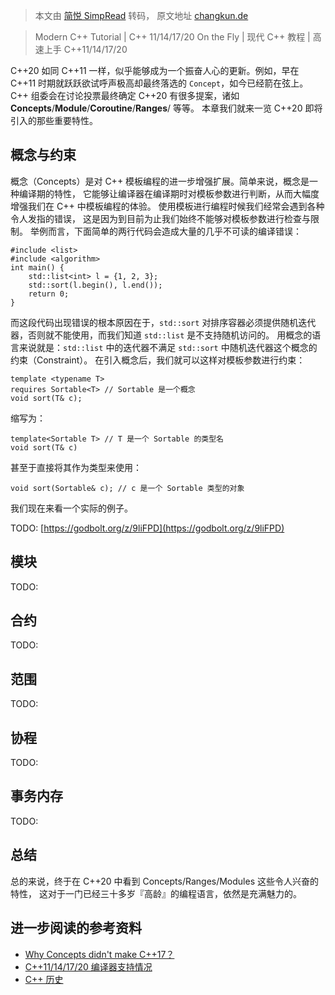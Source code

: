 > 本文由 [简悦 SimpRead](http://ksria.com/simpread/) 转码， 原文地址 [changkun.de](https://changkun.de/modern-cpp/zh-cn/10-cpp20/)

> Modern C++ Tutorial | C++ 11/14/17/20 On the Fly | 现代 C++ 教程 | 高速上手 C++11/14/17/20

C++20 如同 C++11 一样，似乎能够成为一个振奋人心的更新。例如，早在 C++11 时期就跃跃欲试呼声极高却最终落选的 `Concept`，如今已经箭在弦上。 C++ 组委会在讨论投票最终确定 C++20 有很多提案，诸如 **Concepts**/**Module**/**Coroutine**/**Ranges**/ 等等。 本章我们就来一览 C++20 即将引入的那些重要特性。

[](#概念与约束)[]( #概念与约束 "概念与约束")概念与约束
---------------------------------

概念（Concepts）是对 C++ 模板编程的进一步增强扩展。简单来说，概念是一种编译期的特性， 它能够让编译器在编译期时对模板参数进行判断，从而大幅度增强我们在 C++ 中模板编程的体验。 使用模板进行编程时候我们经常会遇到各种令人发指的错误， 这是因为到目前为止我们始终不能够对模板参数进行检查与限制。 举例而言，下面简单的两行代码会造成大量的几乎不可读的编译错误：

```
#include <list>
#include <algorithm>
int main() {
    std::list<int> l = {1, 2, 3};
    std::sort(l.begin(), l.end());
    return 0;
}
```

而这段代码出现错误的根本原因在于，`std::sort` 对排序容器必须提供随机迭代器，否则就不能使用，而我们知道 `std::list` 是不支持随机访问的。 用概念的语言来说就是：`std::list` 中的迭代器不满足 `std::sort` 中随机迭代器这个概念的约束（Constraint）。 在引入概念后，我们就可以这样对模板参数进行约束：

```
template <typename T>
requires Sortable<T> // Sortable 是一个概念
void sort(T& c);
```

缩写为：

```
template<Sortable T> // T 是一个 Sortable 的类型名
void sort(T& c)
```

甚至于直接将其作为类型来使用：

```
void sort(Sortable& c); // c 是一个 Sortable 类型的对象
```

我们现在来看一个实际的例子。

TODO: [https://godbolt.org/z/9liFPD](https://godbolt.org/z/9liFPD)

[](#模块)[]( #模块 "模块")模块
---------------------

TODO:

[](#合约)[]( #合约 "合约")合约
---------------------

TODO:

[](#范围)[]( #范围 "范围")范围
---------------------

TODO:

[](#协程)[]( #协程 "协程")协程
---------------------

TODO:

[](#事务内存)[]( #事务内存 "事务内存")事务内存
-----------------------------

TODO:

[](#总结)[]( #总结 "总结")总结
---------------------

总的来说，终于在 C++20 中看到 Concepts/Ranges/Modules 这些令人兴奋的特性， 这对于一门已经三十多岁『高龄』的编程语言，依然是充满魅力的。

[](#进一步阅读的参考资料)[]( #进一步阅读的参考资料 "进一步阅读的参考资料")进一步阅读的参考资料
-----------------------------------------------------

*   [Why Concepts didn't make C++17？](http://honermann.net/blog/2016/03/06/why-concepts-didnt-make-cxx17/)
*   [C++11/14/17/20 编译器支持情况](https://en.cppreference.com/w/cpp/compiler_support)
*   [C++ 历史](https://en.cppreference.com/w/cpp/language/history)